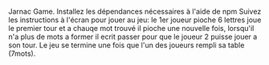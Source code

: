 Jarnac Game.
Installez les dépendances nécessaires à l'aide de npm 
Suivez les instructions à l'écran pour jouer au jeu: le 1er joueur pioche 6 lettres joue le premier tour et a chauqe mot trouvé il pioche une nouvelle fois, lorsqu'il n'a plus de mots a former il ecrit passer pour que le joueur 2 puisse jouer a son tour.
Le jeu se termine une fois que l'un des joueurs rempli sa table (7mots).

